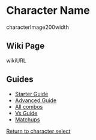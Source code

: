 # Character Name

characterImage200width

## Wiki Page

wikiURL

## Guides

- [Starter Guide](./starterGuide.md)
- [Advanced Guide](./advancedGuide.md)
- [All combos](./allCombos.md)
- [Vs Guide](./vsGuide.md)
- [Matchups](./matchups.md)

[Return to character select](../index.md)  